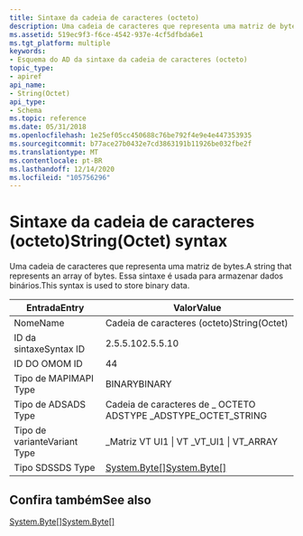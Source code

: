 ```yaml
---
title: Sintaxe da cadeia de caracteres (octeto)
description: Uma cadeia de caracteres que representa uma matriz de bytes.
ms.assetid: 519ec9f3-f6ce-4542-937e-4cf5dfbda6e1
ms.tgt_platform: multiple
keywords:
- Esquema do AD da sintaxe da cadeia de caracteres (octeto)
topic_type:
- apiref
api_name:
- String(Octet)
api_type:
- Schema
ms.topic: reference
ms.date: 05/31/2018
ms.openlocfilehash: 1e25ef05cc450688c76be792f4e9e4e447353935
ms.sourcegitcommit: b77ace27b0432e7cd3863191b11926be032fbe2f
ms.translationtype: MT
ms.contentlocale: pt-BR
ms.lasthandoff: 12/14/2020
ms.locfileid: "105756296"
---
```

# <a name="stringoctet-syntax"></a><span data-ttu-id="278a2-104">Sintaxe da cadeia de caracteres (octeto)</span><span class="sxs-lookup"><span data-stu-id="278a2-104">String(Octet) syntax</span></span>

<span data-ttu-id="278a2-105">Uma cadeia de caracteres que representa uma matriz de bytes.</span><span class="sxs-lookup"><span data-stu-id="278a2-105">A string that represents an array of bytes.</span></span> <span data-ttu-id="278a2-106">Essa sintaxe é usada para armazenar dados binários.</span><span class="sxs-lookup"><span data-stu-id="278a2-106">This syntax is used to store binary data.</span></span>



| <span data-ttu-id="278a2-107">Entrada</span><span class="sxs-lookup"><span data-stu-id="278a2-107">Entry</span></span> | <span data-ttu-id="278a2-108">Valor</span><span class="sxs-lookup"><span data-stu-id="278a2-108">Value</span></span> |
|--------------|-------------------------------------------------------------------|
| <span data-ttu-id="278a2-109">Nome</span><span class="sxs-lookup"><span data-stu-id="278a2-109">Name</span></span>         | <span data-ttu-id="278a2-110">Cadeia de caracteres (octeto)</span><span class="sxs-lookup"><span data-stu-id="278a2-110">String(Octet)</span></span>                                                     |
| <span data-ttu-id="278a2-111">ID da sintaxe</span><span class="sxs-lookup"><span data-stu-id="278a2-111">Syntax ID</span></span>    | <span data-ttu-id="278a2-112">2.5.5.10</span><span class="sxs-lookup"><span data-stu-id="278a2-112">2.5.5.10</span></span>                                                          |
| <span data-ttu-id="278a2-113">ID DO OM</span><span class="sxs-lookup"><span data-stu-id="278a2-113">OM ID</span></span>        | <span data-ttu-id="278a2-114">4</span><span class="sxs-lookup"><span data-stu-id="278a2-114">4</span></span>                                                                 |
| <span data-ttu-id="278a2-115">Tipo de MAPI</span><span class="sxs-lookup"><span data-stu-id="278a2-115">MAPI Type</span></span>    | <span data-ttu-id="278a2-116">BINARY</span><span class="sxs-lookup"><span data-stu-id="278a2-116">BINARY</span></span>                                                            |
| <span data-ttu-id="278a2-117">Tipo de ADS</span><span class="sxs-lookup"><span data-stu-id="278a2-117">ADS Type</span></span>     | <span data-ttu-id="278a2-118">Cadeia de caracteres de \_ OCTETO ADSTYPE \_</span><span class="sxs-lookup"><span data-stu-id="278a2-118">ADSTYPE\_OCTET\_STRING</span></span>                                            |
| <span data-ttu-id="278a2-119">Tipo de variante</span><span class="sxs-lookup"><span data-stu-id="278a2-119">Variant Type</span></span> | <span data-ttu-id="278a2-120">\_Matriz VT UI1 \| VT \_</span><span class="sxs-lookup"><span data-stu-id="278a2-120">VT\_UI1 \| VT\_ARRAY</span></span>                                              |
| <span data-ttu-id="278a2-121">Tipo SDS</span><span class="sxs-lookup"><span data-stu-id="278a2-121">SDS Type</span></span>     | <span data-ttu-id="278a2-122">[System.Byte\[\]](/dotnet/api/system.byte)</span><span class="sxs-lookup"><span data-stu-id="278a2-122">[System.Byte\[\]](/dotnet/api/system.byte)</span></span> |



## <a name="see-also"></a><span data-ttu-id="278a2-123">Confira também</span><span class="sxs-lookup"><span data-stu-id="278a2-123">See also</span></span>

<dl> <dt>

<span data-ttu-id="278a2-124">[System.Byte\[\]](/dotnet/api/system.byte)</span><span class="sxs-lookup"><span data-stu-id="278a2-124">[System.Byte\[\]](/dotnet/api/system.byte)</span></span>
</dt> </dl>

 

 
